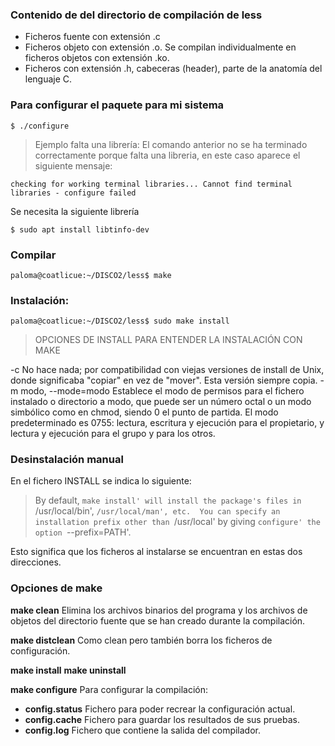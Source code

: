 ### Contenido de del directorio de compilación de less

- Ficheros fuente con extensión .c
- Ficheros objeto con extensión .o. Se compilan individualmente en ficheros objetos con extensión .ko.
- Ficheros con extensión .h, cabeceras (header), parte de la anatomía del lenguaje C.

### Para configurar el paquete para mi sistema
~~~
$ ./configure 
~~~

> Ejemplo falta una librería:
El comando anterior no se ha terminado correctamente porque falta una libreria, en este caso aparece el siguiente mensaje:
~~~
checking for working terminal libraries... Cannot find terminal libraries - configure failed
~~~

Se necesita la siguiente librería
~~~
$ sudo apt install libtinfo-dev
~~~

### Compilar
~~~
paloma@coatlicue:~/DISCO2/less$ make
~~~

### Instalación:
~~~
paloma@coatlicue:~/DISCO2/less$ sudo make install
~~~

> OPCIONES DE INSTALL PARA ENTENDER LA INSTALACIÓN CON MAKE

-c     No hace nada; por compatibilidad con viejas  versiones  de
              install  de  Unix,  donde  significaba  "copiar" en vez de
              "mover". Esta versión siempre copia.
-m modo, --mode=modo
              Establece el modo de permisos para el fichero instalado  o
              directorio a modo, que puede ser un número octal o un modo
              simbólico como en chmod, siendo 0 el punto de partida.  El
              modo   predeterminado   es   0755:  lectura,  escritura  y
              ejecución para el propietario, y lectura y ejecución  para
              el grupo y para los otros.


### Desinstalación manual
En el fichero INSTALL se indica lo siguiente:
> By default, `make install' will install the package's files in
`/usr/local/bin', `/usr/local/man', etc.  You can specify an
installation prefix other than `/usr/local' by giving `configure' the
option `--prefix=PATH'.

Esto significa que los ficheros al instalarse se encuentran en estas dos direcciones.



### Opciones de make
**make clean** Elimina los archivos binarios del programa y los archivos de objetos del directorio fuente que se han creado durante la compilación.
 

**make distclean** Como clean pero también borra los ficheros de configuración.

**make install** 
**make uninstall**

**make configure** Para configurar la compilación:
- **config.status** Fichero para poder recrear la configuración actual.
- **config.cache** Fichero para guardar los resultados de sus pruebas.
- **config.log** Fichero que contiene la salida del compilador.



